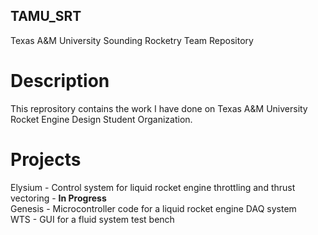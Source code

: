 ## TAMU_SRT
Texas A&amp;M University Sounding Rocketry Team Repository

# Description
This reprository contains the work I have done on Texas A&M University Rocket Engine Design Student Organization.

# Projects
Elysium - Control system for liquid rocket engine throttling and thrust vectoring - __In Progress__\
Genesis - Microcontroller code for a liquid rocket engine DAQ system\
WTS - GUI for a fluid system test bench
